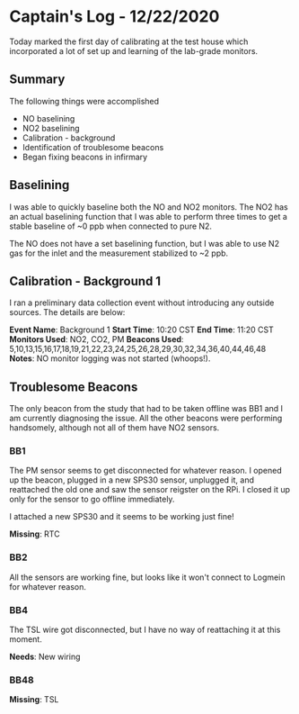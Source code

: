 # Captain's Log - 12/22/2020
Today marked the first day of calibrating at the test house which incorporated a lot of set up and learning of the lab-grade monitors. 

## Summary
The following things were accomplished
- NO baselining
- NO2 baselining
- Calibration - background
- Identification of troublesome beacons
- Began fixing beacons in infirmary

## Baselining
I was able to quickly baseline both the NO and NO2 monitors. The NO2 has an actual baselining function that I was able to perform three times to get a stable baseline of ~0 ppb when connected to pure N2. 

The NO does not have a set baselining function, but I was able to use N2 gas for the inlet and the measurement stabilized to ~2 ppb. 

## Calibration - Background 1
I ran a preliminary data collection event without introducing any outside sources. The details are below:

**Event Name**: Background 1
**Start Time**: 10:20 CST
**End Time**: 11:20 CST
**Monitors Used**: NO2, CO2, PM
**Beacons Used**: 5,10,13,15,16,17,18,19,21,22,23,24,25,26,28,29,30,32,34,36,40,44,46,48
**Notes**: NO monitor logging was not started (whoops!). 

## Troublesome Beacons
The only beacon from the study that had to be taken offline was BB1 and I am currently diagnosing the issue. All the other beacons were performing handsomely, although not all of them have NO2 sensors.

### BB1
The PM sensor seems to get disconnected for whatever reason. I opened up the beacon, plugged in a new SPS30 sensor, unplugged it, and reattached the old one and saw the sensor reigster on the RPi. I closed it up only for the sensor to go offline immediately. 

I attached a new SPS30 and it seems to be working just fine!

**Missing**: RTC

### BB2
All the sensors are working fine, but looks like it won't connect to Logmein for whatever reason.

### BB4
The TSL wire got disconnected, but I have no way of reattaching it at this moment.

**Needs**: New wiring

### BB48

**Missing**: TSL
